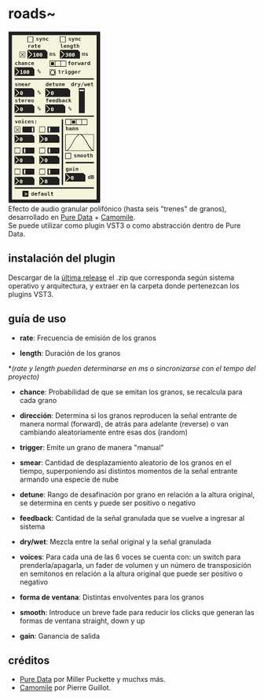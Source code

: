 # roads~
![img](https://raw.githubusercontent.com/martindylan/martindylan.github.io/master/static/media/roads.2fd9a094e152cde14122.png)  
Efecto de audio granular polifónico (hasta seis "trenes" de granos), desarrollado en [Pure Data](https://github.com/pure-data/pure-data) + [Camomile](https://github.com/pierreguillot/Camomile).  
Se puede utilizar como plugin VST3 o como abstracción dentro de Pure Data.

## instalación del plugin
Descargar de la [última release](https://github.com/martindylan/roads/releases/latest) el .zip que corresponda según sistema operativo y arquitectura, y extraer en la carpeta donde pertenezcan los plugins VST3.

## guía de uso
- **rate**: Frecuencia de emisión de los granos

- **length**: Duración de los granos

**(rate y length pueden determinarse en ms o sincronizarse con el tempo del proyecto)*

- **chance**: Probabilidad de que se emitan los granos, se recalcula para cada grano

- **dirección**: Determina si los granos reproducen la señal entrante de manera normal (forward), de atrás para adelante (reverse) o van cambiando aleatoriamente entre esas dos (random)

- **trigger**: Emite un grano de manera "manual"

- **smear**: Cantidad de desplazamiento aleatorio de los granos en el tiempo, superponiendo así distintos momentos de la señal entrante armando una especie de nube

- **detune**: Rango de desafinación por grano en relación a la altura original, se determina en cents y puede ser positivo o negativo

- **feedback**: Cantidad de la señal granulada que se vuelve a ingresar al sistema

- **dry/wet**: Mezcla entre la señal original y la señal granulada

- **voices**: Para cada una de las 6 voces se cuenta con: un switch para prenderla/apagarla, un fader de volumen y un número de transposición en semitonos en relación a la altura original que puede ser positivo o negativo

- **forma de ventana**: Distintas envolventes para los granos

- **smooth**: Introduce un breve fade para reducir los clicks que generan las formas de ventana straight, down y up

- **gain**: Ganancia de salida

## créditos
- [Pure Data](https://github.com/pure-data/pure-data) por Miller Puckette y muchxs más.
- [Camomile](https://github.com/pierreguillot/Camomile) por Pierre Guillot.
